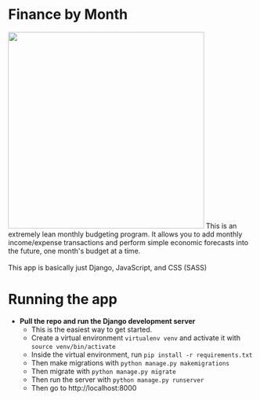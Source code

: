 # Finance by Month
<img src="https://djfdm802jwooz.cloudfront.net/static/project_images/0e3455cc05a340fea87230575ced49f5.png" width="400" height="400" />
This is an extremely lean monthly budgeting program.  It allows you to add monthly income/expense transactions and perform simple economic forecasts into the future, one month's budget at a time.
<br><br>
This app is basically just Django, JavaScript, and CSS (SASS)

# Running the app
- **Pull the repo and run the Django development server**
  - This is the easiest way to get started.
  - Create a virtual environment `virtualenv venv` and activate it with `source venv/bin/activate`
  - Inside the virtual environment, run `pip install -r requirements.txt`
  - Then make migrations with `python manage.py makemigrations`
  - Then migrate with `python manage.py migrate`
  - Then run the server with `python manage.py runserver`
  - Then go to http://localhost:8000
